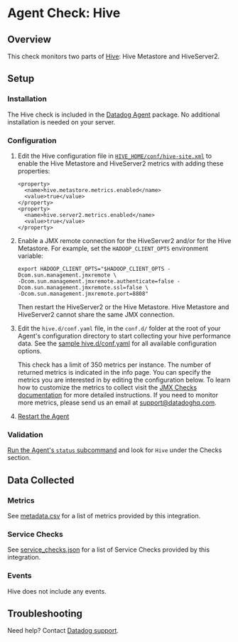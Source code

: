 # Agent Check: Hive

## Overview

This check monitors two parts of [Hive][1]: Hive Metastore and HiveServer2.

## Setup

### Installation

The Hive check is included in the [Datadog Agent][2] package.
No additional installation is needed on your server.

### Configuration

1. Edit the Hive configuration file in [`HIVE_HOME/conf/hive-site.xml`][3] to enable the Hive Metastore and HiveServer2 metrics with adding these properties:
    ```
    <property>
      <name>hive.metastore.metrics.enabled</name>
      <value>true</value>
    </property>
    <property>
      <name>hive.server2.metrics.enabled</name>
      <value>true</value>
    </property>
    ```
2. Enable a JMX remote connection for the HiveServer2 and/or for the Hive Metastore. For example, set the `HADOOP_CLIENT_OPTS` environment variable:
    ```
    export HADOOP_CLIENT_OPTS="$HADOOP_CLIENT_OPTS -Dcom.sun.management.jmxremote \
    -Dcom.sun.management.jmxremote.authenticate=false -Dcom.sun.management.jmxremote.ssl=false \
    -Dcom.sun.management.jmxremote.port=8808"
    ```
    Then restart the HiveServer2 or the Hive Metastore. Hive Metastore and HiveServer2 cannot share the same JMX connection.

3. Edit the `hive.d/conf.yaml` file, in the `conf.d/` folder at the root of your
   Agent's configuration directory to start collecting your hive performance data.
   See the [sample hive.d/conf.yaml][2] for all available configuration options.

   This check has a limit of 350 metrics per instance. The number of returned metrics is indicated in the info page.
   You can specify the metrics you are interested in by editing the configuration below.
   To learn how to customize the metrics to collect visit the [JMX Checks documentation][4] for more detailed instructions.
   If you need to monitor more metrics, please send us an email at support@datadoghq.com.

4. [Restart the Agent][5]

### Validation

[Run the Agent's `status` subcommand][6] and look for `Hive` under the Checks section.

## Data Collected

### Metrics

See [metadata.csv][7] for a list of metrics provided by this integration.

### Service Checks

See [service_checks.json][9] for a list of Service Checks provided by this integration.

### Events

Hive does not include any events.

## Troubleshooting

Need help? Contact [Datadog support][8].


[1]: https://cwiki.apache.org/confluence/display/Hive/Home
[2]: https://github.com/DataDog/integrations-core/blob/master/hive/datadog_checks/hive/data/conf.yaml.example
[3]: https://cwiki.apache.org/confluence/display/Hive/Configuration+Properties#ConfigurationProperties-Metrics
[4]: https://docs.datadoghq.com/integrations/java
[5]: https://docs.datadoghq.com/agent/guide/agent-commands/?tab=agentv6#start-stop-and-restart-the-agent
[6]: https://docs.datadoghq.com/agent/guide/agent-commands/?tab=agentv6#agent-status-and-information
[7]: https://github.com/DataDog/integrations-core/blob/master/hive/metadata.csv
[8]: https://docs.datadoghq.com/help
[9]: https://github.com/DataDog/integrations-core/blob/master/hive/assets/service_checks.json
